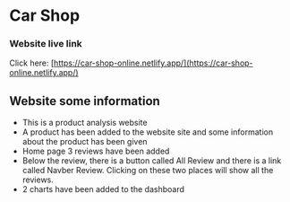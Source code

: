 # Car Shop

### Website live link

Click here: [https://car-shop-online.netlify.app/](https://car-shop-online.netlify.app/)

## Website some information
* This is a product analysis website
* A product has been added to the website site and some information about the product has been given
* Home page 3 reviews have been added
* Below the review, there is a button called All Review and there is a link called Navber Review. Clicking on these two places will show all the reviews.
* 2 charts have been added to the dashboard


